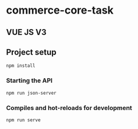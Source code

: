 # commerce-core-task
## VUE JS V3


## Project setup
```
npm install
```

### Starting the API
```
npm run json-server
```

### Compiles and hot-reloads for development
```
npm run serve
```

